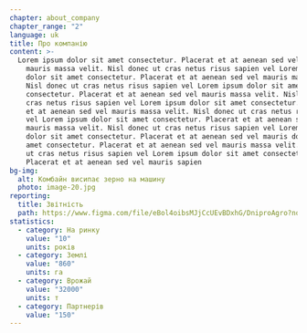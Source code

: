 ```yaml
---
chapter: about_company
chapter_range: "2"
language: uk
title: Про компанію
content: >-
  Lorem ipsum dolor sit amet consectetur. Placerat et at aenean sed vel
    mauris massa velit. Nisl donec ut cras netus risus sapien vel Lorem ipsum
    dolor sit amet consectetur. Placerat et at aenean sed vel mauris massa velit.
    Nisl donec ut cras netus risus sapien vel Lorem ipsum dolor sit amet
    consectetur. Placerat et at aenean sed vel mauris massa velit. Nisl donec ut
    cras netus risus sapien vel Lorem ipsum dolor sit amet consectetur. Placerat
    et at aenean sed vel mauris massa velit. Nisl donec ut cras netus risus sapien
    vel Lorem ipsum dolor sit amet consectetur. Placerat et at aenean sed vel
    mauris massa velit. Nisl donec ut cras netus risus sapien vel Lorem ipsum
    dolor sit amet consectetur. Placerat et at aenean sed vel mauris dolor sit
    amet consectetur. Placerat et at aenean sed vel mauris massa velit. Nisl donec
    ut cras netus risus sapien vel Lorem ipsum dolor sit amet consectetur.
    Placerat et at aenean sed vel mauris sapien
bg-img:
  alt: Комбайн висипає зерно на машину
  photo: image-20.jpg
reporting:
  title: Звітність
  path: https://www.figma.com/file/eBol4oibsMJjCcUEvBDxhG/DniproAgro?node-id=0%3A1&t=vu7KqWZhmPt4LzVI-0
statistics:
  - category: На ринку
    value: "10"
    units: років
  - category: Землі
    value: "860"
    units: га
  - category: Врожай
    value: "32000"
    units: т
  - category: Партнерів
    value: "150"
---
```


